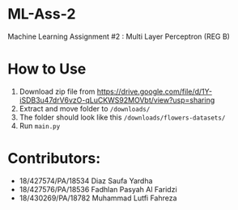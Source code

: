 # ML-Ass-2
Machine Learning Assignment #2 : Multi Layer Perceptron (REG B)

# How to Use
1. Download zip file from https://drive.google.com/file/d/1Y-iSDB3u47drV6vzO-qLuCKWS92MOVbt/view?usp=sharing
2. Extract and move folder to `/downloads/`
3. The folder should look like this `/downloads/flowers-datasets/`
4. Run `main.py`

# Contributors:
* 18/427574/PA/18534 Diaz Saufa Yardha
* 18/427576/PA/18536 Fadhlan Pasyah Al Faridzi
* 18/430269/PA/18782 Muhammad Lutfi Fahreza

